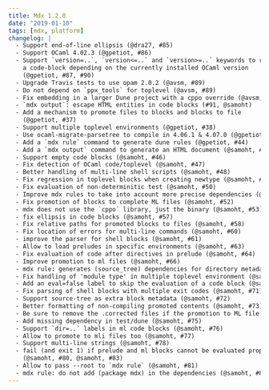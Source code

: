 ```yaml
---
title: Mdx 1.2.0
date: "2019-01-10"
tags: [mdx, platform]
changelog: |
  - Support end-of-line ellipsis (@dra27, #85)
  - Support OCaml 4.02.3 (@gpetiot, #86)
  - Support `version=..`, `version<=..` and `version>=..` keywords to run
    a code-block depending on the currently installed OCaml version
    (@gpetiot, #87, #90)
  - Upgrade Travis tests to use opam 2.0.2 (@avsm, #89)
  - Do not depend on `ppx_tools` for toplevel (@avsm, #89)
  - Fix embedding in a larger Dune project with a cppo override (@avsm, #89)
  - `mdx output`: escape HTML entities in code blocks (#91, @samoht)
  - Add a mechanism to promote files to blocks and blocks to file
    (@gpetiot, #37)
  - Support multiple toplevel environments (@gpetiot, #38)
  - Use ocaml-migrate-parsetree to compile in 4.06.1 & 4.07.0 (@gpetiot, #41)
  - Add a `mdx rule` command to generate dune rules (@gpetiot, #44)
  - Add a `mdx output` command to generate an HTML document (@samoht, #45)
  - Support empty code blocks (@samoht, #46)
  - Fix detection of OCaml code/toplevel (@samoht, #47)
  - Better handling of multi-line shell scripts (@samoht, #48)
  - Fix regression in toplevel blocks when creating newtype (@samoht, #49)
  - Fix evaluation of non-determinitic test (@samoht, #50)
  - Improve mdx rules to take into account more precise dependencies (@samoht, #51)
  - Fix promotion of blocks to complete ML files (@samoht, #52)
  - mdx does not use the `cppo` library, just the binary (@samoht, #53)
  - fix ellipsis in code blocks (@samoht, #57)
  - Fix relative paths for promoted blocks to files (@samoht, #58)
  - Fix location of errors for multi-line commands (@samoht, #60)
  - improve the parser for shell blocks (@samoht, #61)
  - Allow to load preludes in specific environments (@samoht, #63)
  - Fix evaluation of code after directives in prelude (@samoht, #64)
  - Improve promotion to ml files (@samoht, #66)
  - mdx rule: generates (source_tree) dependencies for directory metadata (@samoht, #67)
  - Fix handling of 'module type' in multiple toplevel environment (@samoht, #68)
  - Add an eval=false label to skip the evaluation of a code block (@samoht, #69)
  - Fix parsing of shell blocks with multiple exit codes (@samoht, #71)
  - Support source-tree as extra block metadata (@samoht, #72)
  - Better formatting of non-compiling promoted contents (@samoht, #73)
  - Be sure to remove the .corrected files if the promotion to ML file works (mdx74)
  - Add missing dependency in test/dune (@samoht, #75)
  - Support `dir=..` labels in ml code blocks (@samoht, #76)
  - Allow to promote to mli files too (@samoht, #77)
  - Support multi-line strings (@samoht, #78)
  - fail (and exit 1) if prelude and ml blocks cannot be evaluated properly
    (@samoht, #80, @samoht, #83)
  - Allow to pass --root to `mdx rule` (@samoht, #81)
  - mdx rule: do not add (package mdx) in the dependencies (@samoht, #82)
---
```


